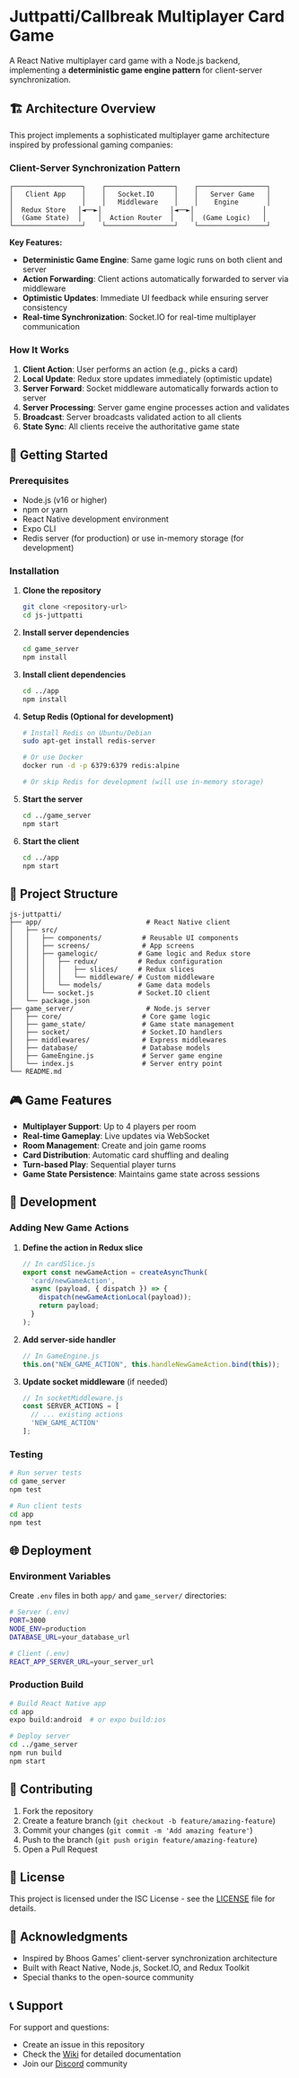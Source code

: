 # Juttpatti/Callbreak Multiplayer Card Game

A React Native multiplayer card game with a Node.js backend, implementing a **deterministic game engine pattern** for client-server synchronization.

## 🏗️ Architecture Overview

This project implements a sophisticated multiplayer game architecture inspired by professional gaming companies:

### **Client-Server Synchronization Pattern**

```
┌─────────────────┐    ┌─────────────────┐    ┌─────────────────┐
│   Client App    │    │   Socket.IO     │    │   Server Game   │
│                 │    │   Middleware    │    │    Engine       │
│  Redux Store   │◄──►│                 │◄──►│                 │
│  (Game State)  │    │  Action Router  │    │  (Game Logic)   │
└─────────────────┘    └─────────────────┘    └─────────────────┘
```

**Key Features:**
- **Deterministic Game Engine**: Same game logic runs on both client and server
- **Action Forwarding**: Client actions automatically forwarded to server via middleware
- **Optimistic Updates**: Immediate UI feedback while ensuring server consistency
- **Real-time Synchronization**: Socket.IO for real-time multiplayer communication

### **How It Works**

1. **Client Action**: User performs an action (e.g., picks a card)
2. **Local Update**: Redux store updates immediately (optimistic update)
3. **Server Forward**: Socket middleware automatically forwards action to server
4. **Server Processing**: Server game engine processes action and validates
5. **Broadcast**: Server broadcasts validated action to all clients
6. **State Sync**: All clients receive the authoritative game state

## 🚀 Getting Started

### Prerequisites
- Node.js (v16 or higher)
- npm or yarn
- React Native development environment
- Expo CLI
- Redis server (for production) or use in-memory storage (for development)

### Installation

1. **Clone the repository**
   ```bash
   git clone <repository-url>
   cd js-juttpatti
   ```

2. **Install server dependencies**
   ```bash
   cd game_server
   npm install
   ```

3. **Install client dependencies**
   ```bash
   cd ../app
   npm install
   ```

4. **Setup Redis (Optional for development)**
   ```bash
   # Install Redis on Ubuntu/Debian
   sudo apt-get install redis-server
   
   # Or use Docker
   docker run -d -p 6379:6379 redis:alpine
   
   # Or skip Redis for development (will use in-memory storage)
   ```

5. **Start the server**
   ```bash
   cd ../game_server
   npm start
   ```

6. **Start the client**
   ```bash
   cd ../app
   npm start
   ```

## 📁 Project Structure

```
js-juttpatti/
├── app/                          # React Native client
│   ├── src/
│   │   ├── components/          # Reusable UI components
│   │   ├── screens/             # App screens
│   │   ├── gamelogic/          # Game logic and Redux store
│   │   │   ├── redux/          # Redux configuration
│   │   │   │   ├── slices/     # Redux slices
│   │   │   │   └── middleware/ # Custom middleware
│   │   │   └── models/         # Game data models
│   │   └── socket.js           # Socket.IO client
│   └── package.json
├── game_server/                  # Node.js server
│   ├── core/                    # Core game logic
│   ├── game_state/              # Game state management
│   ├── socket/                  # Socket.IO handlers
│   ├── middlewares/             # Express middlewares
│   ├── database/                # Database models
│   ├── GameEngine.js            # Server game engine
│   └── index.js                 # Server entry point
└── README.md
```

## 🎮 Game Features

- **Multiplayer Support**: Up to 4 players per room
- **Real-time Gameplay**: Live updates via WebSocket
- **Room Management**: Create and join game rooms
- **Card Distribution**: Automatic card shuffling and dealing
- **Turn-based Play**: Sequential player turns
- **Game State Persistence**: Maintains game state across sessions

## 🔧 Development

### **Adding New Game Actions**

1. **Define the action in Redux slice**
   ```javascript
   // In cardSlice.js
   export const newGameAction = createAsyncThunk(
     'card/newGameAction',
     async (payload, { dispatch }) => {
       dispatch(newGameActionLocal(payload));
       return payload;
     }
   );
   ```

2. **Add server-side handler**
   ```javascript
   // In GameEngine.js
   this.on("NEW_GAME_ACTION", this.handleNewGameAction.bind(this));
   ```

3. **Update socket middleware** (if needed)
   ```javascript
   // In socketMiddleware.js
   const SERVER_ACTIONS = [
     // ... existing actions
     'NEW_GAME_ACTION'
   ];
   ```

### **Testing**

```bash
# Run server tests
cd game_server
npm test

# Run client tests
cd app
npm test
```

## 🌐 Deployment

### **Environment Variables**

Create `.env` files in both `app/` and `game_server/` directories:

```bash
# Server (.env)
PORT=3000
NODE_ENV=production
DATABASE_URL=your_database_url

# Client (.env)
REACT_APP_SERVER_URL=your_server_url
```

### **Production Build**

```bash
# Build React Native app
cd app
expo build:android  # or expo build:ios

# Deploy server
cd ../game_server
npm run build
npm start
```

## 🤝 Contributing

1. Fork the repository
2. Create a feature branch (`git checkout -b feature/amazing-feature`)
3. Commit your changes (`git commit -m 'Add amazing feature'`)
4. Push to the branch (`git push origin feature/amazing-feature`)
5. Open a Pull Request

## 📝 License

This project is licensed under the ISC License - see the [LICENSE](LICENSE) file for details.

## 🙏 Acknowledgments

- Inspired by Bhoos Games' client-server synchronization architecture
- Built with React Native, Node.js, Socket.IO, and Redux Toolkit
- Special thanks to the open-source community

## 📞 Support

For support and questions:
- Create an issue in this repository
- Check the [Wiki](../../wiki) for detailed documentation
- Join our [Discord](link-to-discord) community
